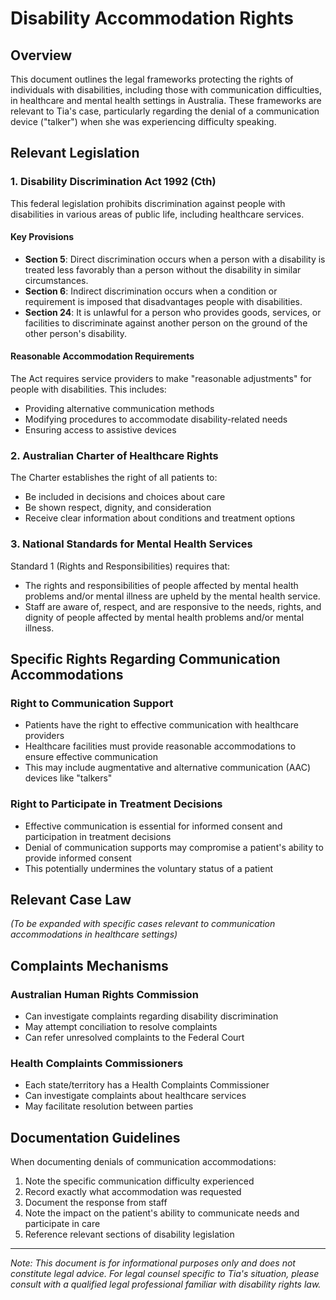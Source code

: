 # Disability Accommodation Rights

## Overview
This document outlines the legal frameworks protecting the rights of individuals with disabilities, including those with communication difficulties, in healthcare and mental health settings in Australia. These frameworks are relevant to Tia's case, particularly regarding the denial of a communication device ("talker") when she was experiencing difficulty speaking.

## Relevant Legislation

### 1. Disability Discrimination Act 1992 (Cth)
This federal legislation prohibits discrimination against people with disabilities in various areas of public life, including healthcare services.

#### Key Provisions
- **Section 5**: Direct discrimination occurs when a person with a disability is treated less favorably than a person without the disability in similar circumstances.
- **Section 6**: Indirect discrimination occurs when a condition or requirement is imposed that disadvantages people with disabilities.
- **Section 24**: It is unlawful for a person who provides goods, services, or facilities to discriminate against another person on the ground of the other person's disability.

#### Reasonable Accommodation Requirements
The Act requires service providers to make "reasonable adjustments" for people with disabilities. This includes:
- Providing alternative communication methods
- Modifying procedures to accommodate disability-related needs
- Ensuring access to assistive devices

### 2. Australian Charter of Healthcare Rights
The Charter establishes the right of all patients to:
- Be included in decisions and choices about care
- Be shown respect, dignity, and consideration
- Receive clear information about conditions and treatment options

### 3. National Standards for Mental Health Services
Standard 1 (Rights and Responsibilities) requires that:
- The rights and responsibilities of people affected by mental health problems and/or mental illness are upheld by the mental health service.
- Staff are aware of, respect, and are responsive to the needs, rights, and dignity of people affected by mental health problems and/or mental illness.

## Specific Rights Regarding Communication Accommodations

### Right to Communication Support
- Patients have the right to effective communication with healthcare providers
- Healthcare facilities must provide reasonable accommodations to ensure effective communication
- This may include augmentative and alternative communication (AAC) devices like "talkers"

### Right to Participate in Treatment Decisions
- Effective communication is essential for informed consent and participation in treatment decisions
- Denial of communication supports may compromise a patient's ability to provide informed consent
- This potentially undermines the voluntary status of a patient

## Relevant Case Law
*(To be expanded with specific cases relevant to communication accommodations in healthcare settings)*

## Complaints Mechanisms

### Australian Human Rights Commission
- Can investigate complaints regarding disability discrimination
- May attempt conciliation to resolve complaints
- Can refer unresolved complaints to the Federal Court

### Health Complaints Commissioners
- Each state/territory has a Health Complaints Commissioner
- Can investigate complaints about healthcare services
- May facilitate resolution between parties

## Documentation Guidelines
When documenting denials of communication accommodations:
1. Note the specific communication difficulty experienced
2. Record exactly what accommodation was requested
3. Document the response from staff
4. Note the impact on the patient's ability to communicate needs and participate in care
5. Reference relevant sections of disability legislation

---

*Note: This document is for informational purposes only and does not constitute legal advice. For legal counsel specific to Tia's situation, please consult with a qualified legal professional familiar with disability rights law.*
